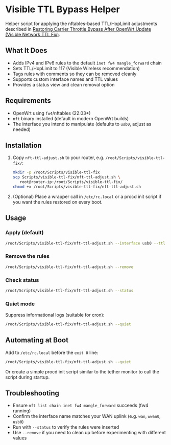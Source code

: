 # Visible TTL Bypass Helper

Helper script for applying the nftables-based TTL/HopLimit adjustments described in
[Restoring Carrier Throttle Bypass After OpenWrt Update (Visible Network TTL Fix)](https://black.jmyntrn.com/2025/10/05/openwrt-visible-network-ttl-bypass-fix/).

## What It Does

- Adds IPv4 and IPv6 rules to the default `inet fw4 mangle_forward` chain
- Sets TTL/HopLimit to 117 (Visible Wireless recommendation)
- Tags rules with comments so they can be removed cleanly
- Supports custom interface names and TTL values
- Provides a status view and clean removal option

## Requirements

- OpenWrt using `fw4`/nftables (22.03+)
- `nft` binary installed (default in modern OpenWrt builds)
- The interface you intend to manipulate (defaults to `usb0`, adjust as needed)

## Installation

1. Copy `nft-ttl-adjust.sh` to your router, e.g. `/root/Scripts/visible-ttl-fix/`:

   ```sh
   mkdir -p /root/Scripts/visible-ttl-fix
   scp Scripts/visible-ttl-fix/nft-ttl-adjust.sh \
      root@router-ip:/root/Scripts/visible-ttl-fix/
   chmod +x /root/Scripts/visible-ttl-fix/nft-ttl-adjust.sh
   ```

2. (Optional) Place a wrapper call in `/etc/rc.local` or a procd init script if you
   want the rules restored on every boot.

## Usage

### Apply (default)

```sh
/root/Scripts/visible-ttl-fix/nft-ttl-adjust.sh --interface usb0 --ttl 117
```

### Remove the rules

```sh
/root/Scripts/visible-ttl-fix/nft-ttl-adjust.sh --remove
```

### Check status

```sh
/root/Scripts/visible-ttl-fix/nft-ttl-adjust.sh --status
```

### Quiet mode

Suppress informational logs (suitable for cron):

```sh
/root/Scripts/visible-ttl-fix/nft-ttl-adjust.sh --quiet
```

## Automating at Boot

Add to `/etc/rc.local` before the `exit 0` line:

```sh
/root/Scripts/visible-ttl-fix/nft-ttl-adjust.sh --quiet
```

Or create a simple procd init script similar to the tether monitor to call the script during startup.

## Troubleshooting

- Ensure `nft list chain inet fw4 mangle_forward` succeeds (fw4 running)
- Confirm the interface name matches your WAN uplink (e.g. `wan`, `wwan0`, `usb0`)
- Run with `--status` to verify the rules were inserted
- Use `--remove` if you need to clean up before experimenting with different values
